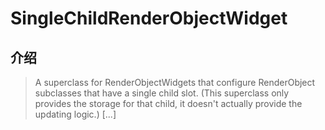 # SingleChildRenderObjectWidget

## 介绍

> A superclass for RenderObjectWidgets that configure RenderObject subclasses that have a single child slot. (This superclass only provides the storage for that child, it doesn't actually provide the updating logic.) [...]
